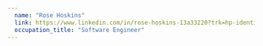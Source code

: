 ```yaml
---
  name: "Rose Hoskins"
  link: https://www.linkedin.com/in/rose-hoskins-13a33220?trk=hp-identity-name
  occupation_title: "Software Engineer"
---
```

